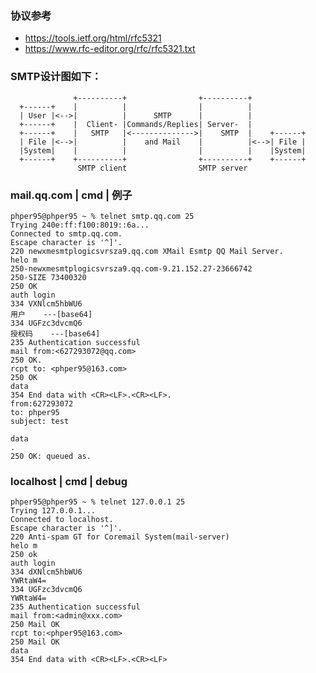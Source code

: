 ### 协议参考
- https://tools.ietf.org/html/rfc5321
- https://www.rfc-editor.org/rfc/rfc5321.txt

### SMTP设计图如下：
                  +----------+                +----------+
      +------+    |          |                |          |
      | User |<-->|          |      SMTP      |          |
      +------+    |  Client- |Commands/Replies| Server-  |
      +------+    |   SMTP   |<-------------->|    SMTP  |    +------+
      | File |<-->|          |    and Mail    |          |<-->| File |
      |System|    |          |                |          |    |System|
      +------+    +----------+                +----------+    +------+
                   SMTP client                SMTP server

### mail.qq.com | cmd | 例子
```
phper95@phper95 ~ % telnet smtp.qq.com 25
Trying 240e:ff:f100:8019::6a...
Connected to smtp.qq.com.
Escape character is '^]'.
220 newxmesmtplogicsvrsza9.qq.com XMail Esmtp QQ Mail Server.
helo m
250-newxmesmtplogicsvrsza9.qq.com-9.21.152.27-23666742
250-SIZE 73400320
250 OK
auth login
334 VXNlcm5hbWU6
用户    ---[base64]
334 UGFzc3dvcmQ6
授权码    ---[base64]
235 Authentication successful
mail from:<627293072@qq.com>
250 OK.
rcpt to: <phper95@163.com>
250 OK
data
354 End data with <CR><LF>.<CR><LF>.
from:627293072
to: phper95
subject: test

data
.
250 OK: queued as.
```

### localhost | cmd | debug
```
phper95@phper95 ~ % telnet 127.0.0.1 25
Trying 127.0.0.1...
Connected to localhost.
Escape character is '^]'.
220 Anti-spam GT for Coremail System(mail-server)
helo m
250 ok
auth login 
334 dXNlcm5hbWU6
YWRtaW4=
334 UGFzc3dvcmQ6
YWRtaW4=
235 Authentication successful
mail from:<admin@xxx.com>
250 Mail OK
rcpt to:<phper95@163.com>
250 Mail OK
data
354 End data with <CR><LF>.<CR><LF>
```



